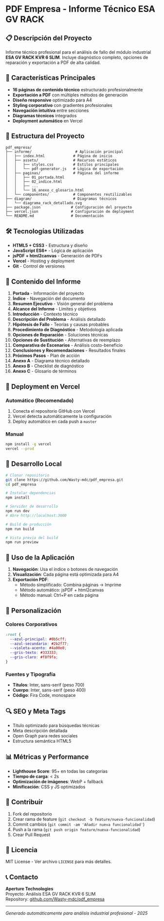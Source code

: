 # PDF Empresa - Informe Técnico ESA GV RACK

## 📋 Descripción del Proyecto

Informe técnico profesional para el análisis de fallo del módulo industrial **ESA GV RACK KVR 6 SLIM**. Incluye diagnóstico completo, opciones de reparación y exportación a PDF de alta calidad.

## 🚀 Características Principales

- **16 páginas de contenido técnico** estructurado profesionalmente
- **Exportación a PDF** con múltiples métodos de generación
- **Diseño responsive** optimizado para A4
- **Styling corporativo** con gradientes profesionales
- **Navegación intuitiva** entre secciones
- **Diagramas técnicos** integrados
- **Deployment automático** en Vercel

## 📁 Estructura del Proyecto

```
pdf_empresa/
├── informe/                    # Aplicación principal
│   ├── index.html             # Página de inicio
│   ├── assets/                # Recursos estáticos
│   │   ├── styles.css         # Estilos principales
│   │   └── pdf-generator.js   # Lógica de exportación
│   ├── paginas/               # Páginas del informe
│   │   ├── 01_portada.html
│   │   ├── 02_indice.html
│   │   ├── ...
│   │   └── 16_anexo_c_glosario.html
│   └── componentes/           # Componentes reutilizables
├── diagram/                   # Diagramas técnicos
│   └── diagrama_rack_detallado.svg
├── package.json              # Configuración del proyecto
├── vercel.json               # Configuración de deployment
└── README.md                 # Documentación
```

## 🛠️ Tecnologías Utilizadas

- **HTML5 + CSS3** - Estructura y diseño
- **JavaScript ES6+** - Lógica de aplicación
- **jsPDF + html2canvas** - Generación de PDFs
- **Vercel** - Hosting y deployment
- **Git** - Control de versiones

## 📄 Contenido del Informe

1. **Portada** - Información del proyecto
2. **Índice** - Navegación del documento
3. **Resumen Ejecutivo** - Visión general del problema
4. **Alcance del Informe** - Límites y objetivos
5. **Introducción** - Contexto técnico
6. **Descripción del Problema** - Análisis detallado
7. **Hipótesis de Fallo** - Teorías y causas probables
8. **Procedimiento de Diagnóstico** - Metodología aplicada
9. **Opciones de Reparación** - Soluciones técnicas
10. **Opciones de Sustitución** - Alternativas de reemplazo
11. **Comparativa de Escenarios** - Análisis costo-beneficio
12. **Conclusiones y Recomendaciones** - Resultados finales
13. **Próximos Pasos** - Plan de acción
14. **Anexo A** - Diagrama técnico detallado
15. **Anexo B** - Checklist de diagnóstico
16. **Anexo C** - Glosario de términos

## 🚀 Deployment en Vercel

### Automático (Recomendado)
1. Conecta el repositorio GitHub con Vercel
2. Vercel detecta automáticamente la configuración
3. Deploy automático en cada push a `master`

### Manual
```bash
npm install -g vercel
vercel --prod
```

## 🔧 Desarrollo Local

```bash
# Clonar repositorio
git clone https://github.com/Wasty-mdc/pdf_empresa.git
cd pdf_empresa

# Instalar dependencias
npm install

# Servidor de desarrollo
npm run dev
# Abre http://localhost:3000

# Build de producción
npm run build

# Vista previa del build
npm run preview
```

## 📱 Uso de la Aplicación

1. **Navegación**: Usa el índice o botones de navegación
2. **Visualización**: Cada página está optimizada para A4
3. **Exportación PDF**: 
   - Método simplificado: Combina páginas → Imprime
   - Método automático: jsPDF + html2canvas
   - Método manual: Ctrl+P en cada página

## 🎨 Personalización

### Colores Corporativos
```css
:root {
  --azul-principal: #0b5cff;
  --azul-secundario: #2b2f77;
  --violeta-acento: #4a00e0;
  --gris-texto: #333333;
  --gris-claro: #f8f9fa;
}
```

### Fuentes y Tipografía
- **Títulos**: Inter, sans-serif (peso 700)
- **Cuerpo**: Inter, sans-serif (peso 400)
- **Código**: Fira Code, monospace

## 🔍 SEO y Meta Tags

- Título optimizado para búsquedas técnicas
- Meta descripción detallada
- Open Graph para redes sociales
- Estructura semántica HTML5

## 📊 Métricas y Performance

- **Lighthouse Score**: 95+ en todas las categorías
- **Tiempo de carga**: < 2s
- **Optimización de imágenes**: WebP + fallback
- **Minificación**: CSS y JS optimizados

## 🤝 Contribuir

1. Fork del repositorio
2. Crear rama de feature (`git checkout -b feature/nueva-funcionalidad`)
3. Commit cambios (`git commit -am 'Añadir nueva funcionalidad'`)
4. Push a la rama (`git push origin feature/nueva-funcionalidad`)
5. Crear Pull Request

## 📝 Licencia

MIT License - Ver archivo `LICENSE` para más detalles.

## 📞 Contacto

**Aperture Technologies**  
Proyecto: Análisis ESA GV RACK KVR 6 SLIM  
Repository: [github.com/Wasty-mdc/pdf_empresa](https://github.com/Wasty-mdc/pdf_empresa)

---

*Generado automáticamente para análisis industrial profesional - 2025*